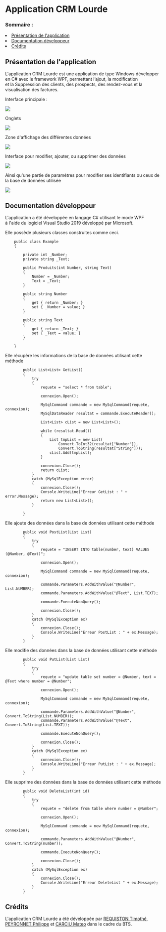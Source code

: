 # Application CRM Lourde

<h3>Sommaire :</h3>
<li><a href="#presentation">Présentation de l'application</a></li>
<li><a href="#docs">Documentation développeur</a></li>
<li><a href="#credits">Crédits</a></li>

<h2 id="presentation">Présentation de l'application</h2>

<p>L'application CRM Lourde est une application de type Windows développer en C# avec le framework WPF, permettant l’ajout, la modification<br>
et la Suppression des clients, des prospects, des rendez-vous et la visualisation des factures.</p>

<p>Interface principale :</p>

<img src="img\App.png"/>

<p>Onglets</p>

<img src="img\Menus.png"/>

<p>Zone d'affichage des différentes données</p>

<img src="img\Datas.png"/>

<p>Interface pour modifier, ajouter, ou supprimer des données</p>

<img src="img\Form.png"/>

<p>Ainsi qu'une partie de paramètres pour modifier ses identifiants ou ceux de la base de données utilisée</p>

<img src="img\Settings.png"/>

<h2 id="docs">Documentation développeur</h2>

<p>L'application a été développée en langage C# utilisant le mode WPF<br>
à l'aide du logiciel Visual Studio 2019 développé par Microsoft.</p>
<p>Elle possède plusieurs classes construites comme ceci.</p>

```
    public class Example
    {

        private int _Number;
        private string _Text;

        public Produits(int Number, string Text)
        {
            Number = _Number;
            Text = _Text;
        }

        public string Number
        {
            get { return _Number; }
            set { _Number = value; }
        }

        public string Text
        {
            get { return _Text; }
            set { _Text = value; }
        }

    }
```

<p>Elle récupère les informations de la base de données utilisant cette méthode</p>

```
        public List<List> GetList()
        {
            try
            {
                requete = "select * from table";

                connexion.Open();

                MySqlCommand commande = new MySqlCommand(requete, connexion);
                MySqlDataReader resultat = commande.ExecuteReader();

                List<List> cList = new List<List>();

                while (resultat.Read())
                {
                    List tmpList = new List(
                        Convert.ToInt32(resultat["Number"]), 
                        Convert.ToString(resultat["String"]));
                    cList.Add(tmpList);
                }

                connexion.Close();
                return cList;
            }
            catch (MySqlException error)
            {
                connexion.Close();
                Console.WriteLine("Erreur GetList : " + error.Message);
                return new List<List>();
            }

        }
```

<p>Elle ajoute des données dans la base de données utilisant cette méthode</p>

```
        public void PostList(List List)
        {
            try
            {
                requete = "INSERT INTO table(number, text) VALUES (@Number, @Text)";

                connexion.Open();

                MySqlCommand commande = new MySqlCommand(requete, connexion);

                commande.Parameters.AddWithValue("@Number", List.NUMBER);
                commande.Parameters.AddWithValue("@Text", List.TEXT);

                commande.ExecuteNonQuery();

                connexion.Close();
            }
            catch (MySqlException ex)
            {
                connexion.Close();
                Console.WriteLine("Erreur PostList : " + ex.Message);
            }
        }
```

<p>Elle modifie des données dans la base de données utilisant cette méthode</p>

```
        public void PutList(List List)
        {
            try
            {
                requete = "update table set number = @Number, text = @Text where number = @Number";

                connexion.Open();

                MySqlCommand commande = new MySqlCommand(requete, connexion);

                commande.Parameters.AddWithValue("@Number", Convert.ToString(List.NUMBER));
                commande.Parameters.AddWithValue("@Text", Convert.ToString(List.TEXT));

                commande.ExecuteNonQuery();

                connexion.Close();
            }
            catch (MySqlException ex)
            {
                connexion.Close();
                Console.WriteLine("Erreur PutList : " + ex.Message);
            }
        }
```

<p>Elle supprime des données dans la base de données utilisant cette méthode</p>

```
        public void DeleteList(int id)
        {
            try
            {
                requete = "delete from table where number = @Number";

                connexion.Open();

                MySqlCommand commande = new MySqlCommand(requete, connexion);

                commande.Parameters.AddWithValue("@Number", Convert.ToString(number));

                commande.ExecuteNonQuery();

                connexion.Close();
            }
            catch (MySqlException ex)
            {
                connexion.Close();
                Console.WriteLine("Erreur DeleteList " + ex.Message);
            }
        }
```

<h2 id="credits">Crédits</h2>

<p>L'application CRM Lourde a été développée par <a href="https://github.com/Str4ky">REQUISTON Timothé</a>,<br>
<a href="https://github.com/Goupil117">PEYRONNET Philippe</a> et <a href="https://github.com/mateocarciu">CARCIU Mateo</a> dans le cadre du BTS.</p>
